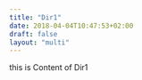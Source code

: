 ```yaml
---
title: "Dir1"
date: 2018-04-04T10:47:53+02:00
draft: false
layout: "multi"
---
```

this is Content of Dir1

